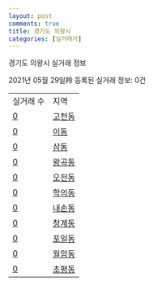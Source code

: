 ```yaml
---
layout: post
comments: true
title: 경기도 의왕시
categories: [실거래가]
---
```


경기도 의왕시 실거래 정보

2021년 05월 29일羚 등록된 실거래 정보: 0건


<table>
  <tr>
    <td>실거래 수</td>
    <td>지역</td>
  </tr>

  
  <tr>
    <td><a href="4143010100.html">0</a></td>
    <td><a href="4143010100.html">고천동</a></td>
  </tr>
    

  <tr>
    <td><a href="4143010200.html">0</a></td>
    <td><a href="4143010200.html">이동</a></td>
  </tr>
    

  <tr>
    <td><a href="4143010300.html">0</a></td>
    <td><a href="4143010300.html">삼동</a></td>
  </tr>
    

  <tr>
    <td><a href="4143010400.html">0</a></td>
    <td><a href="4143010400.html">왕곡동</a></td>
  </tr>
    

  <tr>
    <td><a href="4143010500.html">0</a></td>
    <td><a href="4143010500.html">오전동</a></td>
  </tr>
    

  <tr>
    <td><a href="4143010600.html">0</a></td>
    <td><a href="4143010600.html">학의동</a></td>
  </tr>
    

  <tr>
    <td><a href="4143010700.html">0</a></td>
    <td><a href="4143010700.html">내손동</a></td>
  </tr>
    

  <tr>
    <td><a href="4143010800.html">0</a></td>
    <td><a href="4143010800.html">청계동</a></td>
  </tr>
    

  <tr>
    <td><a href="4143010900.html">0</a></td>
    <td><a href="4143010900.html">포일동</a></td>
  </tr>
    

  <tr>
    <td><a href="4143011000.html">0</a></td>
    <td><a href="4143011000.html">월암동</a></td>
  </tr>
    

  <tr>
    <td><a href="4143011100.html">0</a></td>
    <td><a href="4143011100.html">초평동</a></td>
  </tr>
    


</table>
    